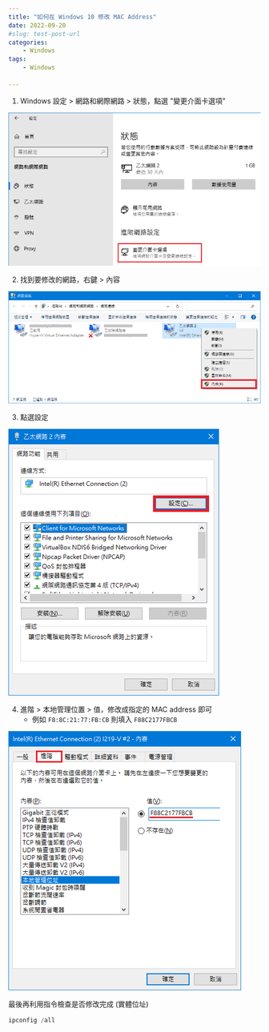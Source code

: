 ```yaml
---
title: "如何在 Windows 10 修改 MAC Address"
date: 2022-09-20
#slug: test-post-url
categories:
    - Windows
tags:
    - Windows

---
```


1. Windows 設定 > 網路和網際網路 > 狀態，點選 "變更介面卡選項"

![](mac-1.png)

2. 找到要修改的網路，右鍵 > 內容

![](mac-2.png)


3. 點選設定

![](mac-3.png)

4. 進階 > 本地管理位置 > 值，修改成指定的 MAC address 即可
    * 例如 ```F8:8C:21:77:FB:CB``` 則填入 ```F88C2177FBCB```

![](mac-4.png)

最後再利用指令檢查是否修改完成 (實體位址)
```powershell
ipconfig /all
```

